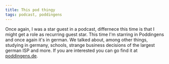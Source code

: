 ```yaml
---
title: This pod thingy
tags: podcast, poddingens
---
```



Once again, I was a star guest in a podcast, differnece this time is
that I might get a role as recurring guest star. This time I'm starring
in Poddingens and once again it's in german. We talked
about, among other things, studying in germany, schools, strange
business decisions of the largest german ISP and more. If you are
interested you can go find it at [poddingens.de](http://poddingens.de/019/).
<!--more-->
